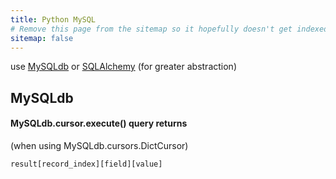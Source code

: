 ```yaml
---
title: Python MySQL
# Remove this page from the sitemap so it hopefully doesn't get indexed as it's generating a soft 404
sitemap: false
---
```


use [MySQLdb](http://mysql-python.sourceforge.net) or [SQLAlchemy](http://www.sqlalchemy.org/) (for greater abstraction)

## MySQLdb

#### MySQLdb.cursor.execute() query returns

(when using MySQLdb.cursors.DictCursor)

```
result[record_index][field][value]
```
